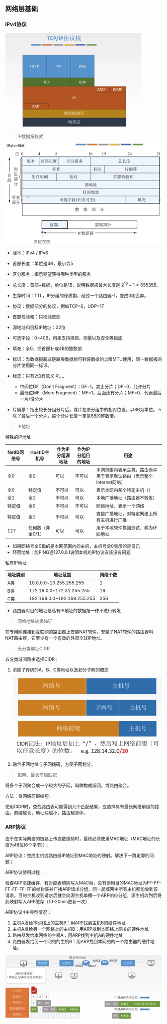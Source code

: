 ## 网络层基础

### IPv4协议



<img src="pics\image-20211123152855692.png" alt="image-20211123152855692" style="zoom:50%;" />



> IP数据报格式

![image-20211123153737610](pics\image-20211123153737610.png)

- 版本：IPv4 / IPv6
- 首部长度：单位是4B，最小为5
- 区分服务：指示期望获得哪种类型的服务
- 总长度：首部+数据，单位是1B，说明数据报最大长度是 $2^{16}-1 = 65535 B$。
- 生存时间：TTL，IP分组的保质期，经过一个路由器-1，变成0则丢弃。
- 协议：数据部分的协议，例如TCP=6，UDP=17

- 首部检验和：只检验首部
- 源地址和目标IP地址：32位
- 可选字段：0~40B，用来支持排错、测量以及安全等措施
- 填充：全0，把首部补成4B的整数倍

- 标识：当数据报超过链路层数据帧可封装数据的上限MTU使用，同一数据报的分片使用同一标识。
- 标志：只有2位有意义 $X\_\ \_$ 
  - 中间位DF（Don’t Fragment）：DF=1，禁止分片；DF=0，允许分片
  - 最低位MF（More Fragment）：MF=1，后面还有分片；MF=0，代表最后一片/没分片

- 片偏移：指出较长分组分片后，谋片在原分组中的相对位置。以8B为单位。-> 除了最后一个分片，每个分片长度一定是8B的整数倍。

> IP地址

特殊的IP地址

| NetID网络号 | HostID主机号      | 作为IP分组源地址 | 作为IP分组目的地址 | 用途                                                         |
| ----------- | ----------------- | ---------------- | ------------------ | ------------------------------------------------------------ |
| 全0         | 全0               | 可以             | 不可以             | 本网范围内表示主机，路由表中用于表示默认路由（表示整个Internet网络） |
| 全0         | 特定值            | 不可以           | 可以               | 表示本网内某个特定主机（）                                   |
| 全1         | 全1               | 不可以           | 可以               | 本地广播地址（路由器不转发）                                 |
| 特定值      | 全0               | 不可以           | 不可以             | 网络地址，表示一个网络                                       |
| 特定值      | 全1               | 不可以           | 可以               | 直接广播地址，对特定网络上所有主机进行广播                   |
| 127         | 任何数（非全0/1） | 可以             | 可以               | 用于本地软件换回测试，称为环回地址                           |

- 如果网络号全0指的是本网范围内的主机，主机号全0表示的是自己
- 环回地址：能PING通127.0.0.1说明本机的IP协议安装没有问题

私有IP地址

| 地址类别 | 地址范围                    | 网段个数 |
| -------- | --------------------------- | -------- |
| A类      | 10.0.0.0~10.255.255.255     | 1        |
| B类      | 172.16.0.0~172.31.255.255   | 16       |
| C类      | 192.168.0.0~192.168.255.255 | 256      |

- 路由器对目的地址是私有IP地址的数据报一律不进行转发

> 网络地址转换NAT

在专用网连接到互联网的路由器上安装NAT软件，安装了NAT软件的路由器叫NAT路由器，它至少有一个有效的外部全球IP地址。

> 无分类编址CIDR

五分类域间路由选择CIDR：

1. 消除了传统的A、B、C类地址以及划分子网的概念

   ![image-20211123185911271](pics\image-20211123185911271.png)

2. 融合子网地址与子网掩码，方便子网划分。

> 超网、最长前缀匹配

将多个子网聚合成一个较大的子网，叫做构成超网，或路由聚合。

方法：将网络前缀缩短。

使用CIDR时，查找路由表可能得到几个匹配结果，应选择具有最长网络前缀的路由。前缀越长，地址块越小，路由越具体。



### ARP协议

由于在实际网络的链路上传送数据帧时，最终必须使用MAC地址（MAC地址的长度为48位(6个字节)）；

ARP协议：完成主机或路由器IP地址到MAC地址的映射。解决下一跳走哪的问题；

ARP协议使用过程：

检查ARP高速缓存，有对应表项则写入MAC帧，没有则用目的MAC地址为FF-FF-FF-FF-FF-FF的帧封装并广播ARP请求分组，同一局域网中所有主机都能收到该请求。目的主机收到请求后就会向源主机单播一个ARP响应分组，源主机收到后将此映射写入ARP缓存（10-20min更新一次）

ARP协议4中典型情况：

1. 主机A发给本网络上的主机B：用ARP找到主机B的硬件地址
2. 主机A发给另一个网络上的主机B：用ARP找到本网络上网关的硬件地址
3. 路由器发给本网络的主机A：用ARP找到主机A的硬件地址
4. 路由器发给另一个网络的主机B：用ARP找到本网络的一个路由器的硬件地址。

![image-20211123191529033](pics\image-20211123191529033.png)





